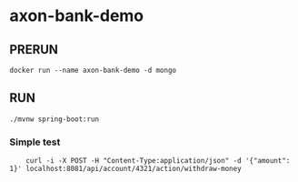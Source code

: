 # axon-bank-demo

## PRERUN

    docker run --name axon-bank-demo -d mongo
    
## RUN

    ./mvnw spring-boot:run


### Simple test
        curl -i -X POST -H "Content-Type:application/json" -d '{"amount": 1}' localhost:8081/api/account/4321/action/withdraw-money